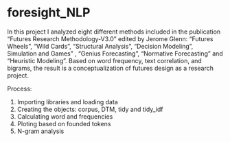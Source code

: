 # foresight_NLP

In this project I analyzed eight different methods included in the publication “Futures Research Methodology-V3.0” edited by Jerome Glenn: “Futures Wheels”, “Wild Cards”, “Structural Analysis”, “Decision Modeling”, Simulation and Games” , “Genius Forecasting”, “Normative Forecasting” and “Heuristic Modeling”. Based on word frequency, text correlation, and bigrams, the result is a conceptualization of futures design as a research project.

Process:
1. Importing libraries and loading data
2. Creating the objects: corpus, DTM, tidy and tidy_idf
3. Calculating word and frequencies
4. Ploting based on founded tokens
5. N-gram analysis
